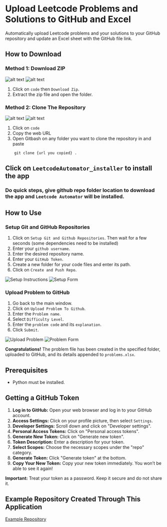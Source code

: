 # Upload Leetcode Problems and Solutions to GitHub and Excel

Automatically upload Leetcode problems and your solutions to your GitHub repository and update an Excel sheet with the GitHub file link.

## How to Download

### Method 1: Download ZIP

![alt text](Documentation/image-4.png)
![alt text](Documentation/image-5.png)

1. Click on `code` then `Download Zip`.
2. Extract the zip file and open the folder.

### Method 2: Clone The Repository

![alt text](Documentation/image-4.png)
![alt text](Documentation/image-6.png)

1. Click on `code`
2. Copy the web URL
3. Open Gitbash on any folder you want to clone the repository in and paste

```shell
    git clone {url you copied} .
```

## Click on `LeetcodeAutomator_installer` to install the app

### Do quick steps, give github repo folder location to download the app and `Leetcode Automator` will be installed.

## How to Use

### Setup Git and GitHub Repositories

1. Click on `Setup Git and Github Repositories`. Then wait for a few seconds (some dependencies need to be installed)
2. Enter your `github username`.
3. Enter the desired repository name.
4. Enter your `GitHub Token`.
5. Create a new folder for your code files and enter its path.
6. Click on `Create and Push Repo`.

![Setup Instructions](Documentation/image.png)
![Setup Form](Documentation/image-1.png)

### Upload Problem to GitHub

1. Go back to the main window.
2. Click on `Upload Problem To Github`.
3. Enter the `Problem name`.
4. Select `Difficulty Level`.
5. Enter the `problem code` and its `explanation`.
6. Click `Submit`.

![Upload Problem](Documentation/image-2.png)
![Problem Form](Documentation/image-3.png)

**Congratulations!** The problem file has been created in the specified folder, uploaded to GitHub, and its details appended to `problems.xlsx`.

## Prerequisites

- Python must be installed.

## Getting a GitHub Token

1. **Log in to GitHub:** Open your web browser and log in to your GitHub account.
2. **Access Settings:** Click on your profile picture, then select `Settings`.
3. **Developer Settings:** Scroll down and click on "Developer settings".
4. **Personal Access Tokens:** Click on "Personal access tokens".
5. **Generate New Token:** Click on "Generate new token".
6. **Token Description:** Enter a description for your token.
7. **Select Scopes:** Choose the necessary scopes under the "repo" category.
8. **Generate Token:** Click "Generate token" at the bottom.
9. **Copy Your New Token:** Copy your new token immediately. You won’t be able to see it again!

**Important:** Treat your token as a password. Keep it secure and do not share it.

## Example Repository Created Through This Application

[Example Repository](https://github.com/ahsanashraf148/leetcodeSampleRepo.git)
